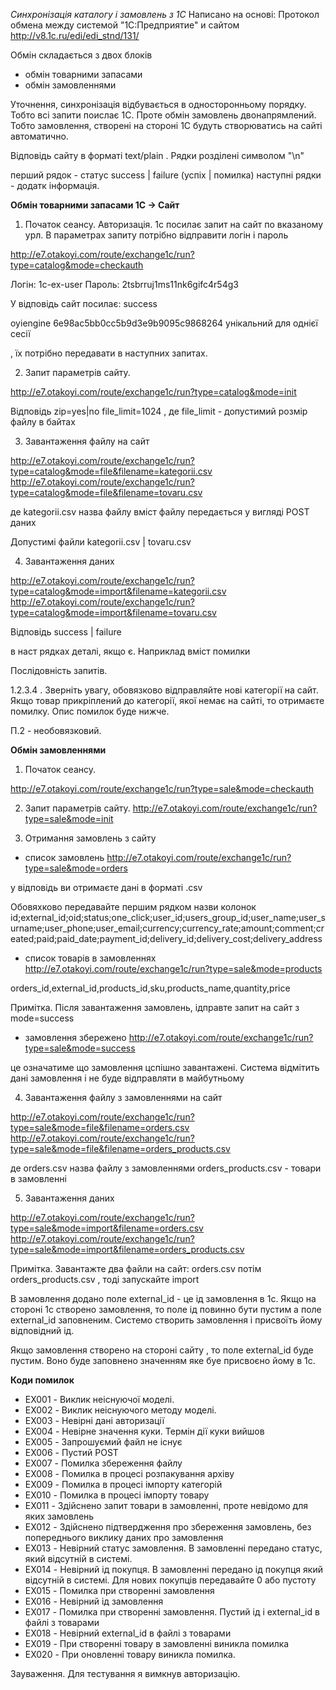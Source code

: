 *Синхронізація каталогу і замовлень з 1C*
Написано на основі:
Протокол обмена между системой "1С:Предприятие" и сайтом
http://v8.1c.ru/edi/edi_stnd/131/

Обмін складається з двох блоків
 - обмін товарними запасами
 - обмін замовленнями 
 
 Уточнення, синхронізація відбувається в односторонньому порядку. 
 Тобто всі запити поислає 1С. Проте обмін замовлень двонапрямлений. 
 Тобто замовлення, створені на стороні 1С будуть створюватись на сайті 
 автоматично.  
 
 Відповідь сайту в форматі text/plain . Рядки розділені символом "\n" 
  
  перший рядок - статус success | failure (успіх | помилка)
  наступні рядки - додатк інформація.
  
  
 
 **Обмін товарними запасами 1С -> Сайт**
 
 1. Початок сеансу. Авторизація. 1с посилає запит на сайт по вказаному урл.
 В параметрах запиту потрібно відправити логін і пароль
 
 http://e7.otakoyi.com/route/exchange1c/run?type=catalog&mode=checkauth
 
 Логін: 1c-ex-user
 Пароль: 2tsbrruj1ms11nk6gifc4r54g3
 
 
 У відповідь сайт посилає:
 success
 
 oyiengine
 6e98ac5bb0cc5b9d3e9b9095c9868264 унікальний для однієї сесії
 
 , їх потрібно передавати в наступних запитах.
 
 2. Запит параметрів сайту. 
 
 http://e7.otakoyi.com/route/exchange1c/run?type=catalog&mode=init
 
 Відповідь
 zip=yes|no
 file_limit=1024
 , де file_limit - допустимий розмір файлу в байтах
 
 3. Завантаження файлу на сайт
 
 http://e7.otakoyi.com/route/exchange1c/run?type=catalog&mode=file&filename=kategorii.csv
 http://e7.otakoyi.com/route/exchange1c/run?type=catalog&mode=file&filename=tovaru.csv
  
  де kategorii.csv назва файлу
  вміст файлу передається у вигляді POST даних
  
  Допустимі файли 
  kategorii.csv | tovaru.csv
  
  4. Завантаження даних 
  
 http://e7.otakoyi.com/route/exchange1c/run?type=catalog&mode=import&filename=kategorii.csv
 http://e7.otakoyi.com/route/exchange1c/run?type=catalog&mode=import&filename=tovaru.csv
 
 Відповідь
 success | failure
 
 в наст рядках деталі, якщо є. Наприклад вміст помилки
  
 Послідовність запитів.
 
 1.2.3.4 . Зверніть увагу, обовязково відправляйте нові категорії на сайт.
  Якщо товар прикріплений до категорії, якої немає на сайті, то отримаєте помилку. Опис помилок буде нижче.
   
   П.2 - необовязковий.
  
 **Обмін замовленнями**
  
   1. Початок сеансу. 
   
   http://e7.otakoyi.com/route/exchange1c/run?type=sale&mode=checkauth
   
   2. Запит параметрів сайту. 
   http://e7.otakoyi.com/route/exchange1c/run?type=sale&mode=init
   
   3. Отримання замовлень з сайту
   
   - список замовлень 
   http://e7.otakoyi.com/route/exchange1c/run?type=sale&mode=orders
   
   у відповідь ви отримаєте дані в форматі .csv

   Обовяхково передавайте першим рядком назви колонок
   id;external_id;oid;status;one_click;user_id;users_group_id;user_name;user_surname;user_phone;user_email;currency;currency_rate;amount;comment;created;paid;paid_date;payment_id;delivery_id;delivery_cost;delivery_address
   
   - список товарів в замовленнях
   http://e7.otakoyi.com/route/exchange1c/run?type=sale&mode=products
   
   orders_id,external_id,products_id,sku,products_name,quantity,price
   
   Примітка. Після завантаження замовлень, ідправте запит на сайт з mode=success 
   
   - замовлення збережено
   http://e7.otakoyi.com/route/exchange1c/run?type=sale&mode=success
   
   це означатиме що замовлення цспішно завантажені.
    Система відмітить дані замовлення і не буде відправляти в майбутньому
    
   4. Завантаження файлу з замовленнями на сайт
   
 http://e7.otakoyi.com/route/exchange1c/run?type=sale&mode=file&filename=orders.csv
 http://e7.otakoyi.com/route/exchange1c/run?type=sale&mode=file&filename=orders_products.csv
  
  де orders.csv назва файлу з замовленнями
  orders_products.csv - товари в замовленні
  
  5. Завантаження даних 
  
 http://e7.otakoyi.com/route/exchange1c/run?type=sale&mode=import&filename=orders.csv
 http://e7.otakoyi.com/route/exchange1c/run?type=sale&mode=import&filename=orders_products.csv
 
 Примітка. Завантажте два файли на сайт: orders.csv потім orders_products.csv , тоді запускайте import
 
 В замовлення додано поле external_id - це ід замовлення в 1с. Якщо на стороні 1с створено замовлення, то 
 поле ід повинно бути пустим а поле external_id заповненим. Системо створить замовлення і присвоїть йому відповідний ід.
 
 Якщо замовлення створено на стороні сайту , то поле external_id буде пустим. 
 Воно буде заповнено значенням яке буе присвоєно йому в 1с.
 
 **Коди помилок**
 
 - EX001 - Виклик неіснуючої моделі.
 - EX002 - Виклик неіснуючого методу моделі.
 - EX003 - Невірні дані авторизації
 - EX004 - Невірне значення куки. Термін дії куки вийшов
 - EX005 - Запрошуємий файл не існує
 - EX006 - Пустий POST
 - EX007 - Помилка збереження файлу 
 - EX008 - Помилка в процесі розпакування архіву
 - EX009 - Помилка в процесі імпорту категорій
 - EX010 - Помилка в процесі імпорту товару
 - EX011 - Здійснено запит товари в замовленні, проте невідомо для яких замовлень
 - EX012 - Здійснено підтвердження про збереження замовлень, без попереднього виклику даних про замовлення
 - EX013 - Невірний статус замовлення. В замовленні передано статус, який відсутній в системі.
 - EX014 - Невірний ід покупця. В замовленні передано ід покупця який відсутній в системі. Для нових покупців передавайте 0 або пустоту
 - EX015 - Помилка при створенні замовлення
 - EX016 - Невірний ід замовлення 
 - EX017 - Помилка при створенні замовлення. Пустий ід і external_id в файлі з товарами
 - EX018 - Невірний external_id в файлі з товарами
 - EX019 - При створенні товару в замовленні виникла помилка
 - EX020 - При оновленні товару виникла помилка.
 
 
 Зауваження. Для тестування я вимкнув авторизацію. 